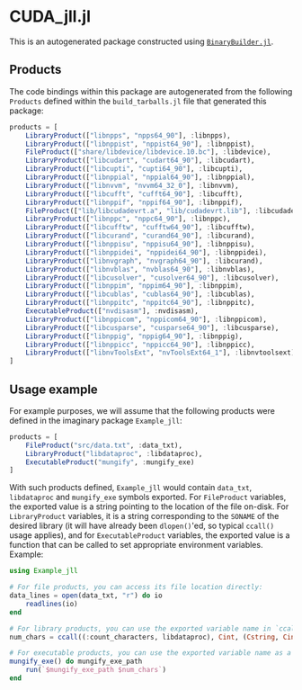 # CUDA_jll.jl

This is an autogenerated package constructed using [`BinaryBuilder.jl`](https://github.com/JuliaPackaging/BinaryBuilder.jl).

## Products

The code bindings within this package are autogenerated from the following `Products` defined within the `build_tarballs.jl` file that generated this package:

```julia
products = [
    LibraryProduct(["libnpps", "npps64_90"], :libnpps),
    LibraryProduct(["libnppist", "nppist64_90"], :libnppist),
    FileProduct(["share/libdevice/libdevice.10.bc"], :libdevice),
    LibraryProduct(["libcudart", "cudart64_90"], :libcudart),
    LibraryProduct(["libcupti", "cupti64_90"], :libcupti),
    LibraryProduct(["libnppial", "nppial64_90"], :libnppial),
    LibraryProduct(["libnvvm", "nvvm64_32_0"], :libnvvm),
    LibraryProduct(["libcufft", "cufft64_90"], :libcufft),
    LibraryProduct(["libnppif", "nppif64_90"], :libnppif),
    FileProduct(["lib/libcudadevrt.a", "lib/cudadevrt.lib"], :libcudadevrt),
    LibraryProduct(["libnppc", "nppc64_90"], :libnppc),
    LibraryProduct(["libcufftw", "cufftw64_90"], :libcufftw),
    LibraryProduct(["libcurand", "curand64_90"], :libcurand),
    LibraryProduct(["libnppisu", "nppisu64_90"], :libnppisu),
    LibraryProduct(["libnppidei", "nppidei64_90"], :libnppidei),
    LibraryProduct(["libnvgraph", "nvgraph64_90"], :libcurand),
    LibraryProduct(["libnvblas", "nvblas64_90"], :libnvblas),
    LibraryProduct(["libcusolver", "cusolver64_90"], :libcusolver),
    LibraryProduct(["libnppim", "nppim64_90"], :libnppim),
    LibraryProduct(["libcublas", "cublas64_90"], :libcublas),
    LibraryProduct(["libnppitc", "nppitc64_90"], :libnppitc),
    ExecutableProduct(["nvdisasm"], :nvdisasm),
    LibraryProduct(["libnppicom", "nppicom64_90"], :libnppicom),
    LibraryProduct(["libcusparse", "cusparse64_90"], :libcusparse),
    LibraryProduct(["libnppig", "nppig64_90"], :libnppig),
    LibraryProduct(["libnppicc", "nppicc64_90"], :libnppicc),
    LibraryProduct(["libnvToolsExt", "nvToolsExt64_1"], :libnvtoolsext)
]
```

## Usage example

For example purposes, we will assume that the following products were defined in the imaginary package `Example_jll`:

```julia
products = [
    FileProduct("src/data.txt", :data_txt),
    LibraryProduct("libdataproc", :libdataproc),
    ExecutableProduct("mungify", :mungify_exe)
]
```

With such products defined, `Example_jll` would contain `data_txt`, `libdataproc` and `mungify_exe` symbols exported. For `FileProduct` variables, the exported value is a string pointing to the location of the file on-disk.  For `LibraryProduct` variables, it is a string corresponding to the `SONAME` of the desired library (it will have already been `dlopen()`'ed, so typical `ccall()` usage applies), and for `ExecutableProduct` variables, the exported value is a function that can be called to set appropriate environment variables.  Example:

```julia
using Example_jll

# For file products, you can access its file location directly:
data_lines = open(data_txt, "r") do io
    readlines(io)
end

# For library products, you can use the exported variable name in `ccall()` invocations directly
num_chars = ccall((:count_characters, libdataproc), Cint, (Cstring, Cint), data_lines[1], length(data_lines[1]))

# For executable products, you can use the exported variable name as a function that you can call
mungify_exe() do mungify_exe_path
    run(`$mungify_exe_path $num_chars`)
end
```
